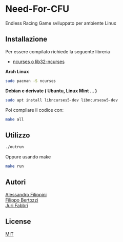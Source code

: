 # Need-For-CFU
Endless Racing Game sviluppato per ambiente Linux

## Installazione
Per essere compilato richiede la seguente libreria

* [ncurses o lib32-ncurses](https://invisible-island.net/ncurses/ncurses.html)

**Arch Linux**
```bash
sudo pacman -S ncurses
```

**Debian e derivate ( Ubuntu, Linux Mint ... )**
```bash
sudo apt install libncurses5-dev libncursesw5-dev
```

Poi compilare il codice con:
```bash
make all
```

## Utilizzo
```bash
./outrun
```
Oppure usando make
```bash
make run
```
## Autori
[Alessandro Filippini](https://github.com/AlePini)  
[Filippo Bertozzi](https://github.com/FilippoBertozzi)  
[Juri Fabbri](https://github.com/Yureehh)

## License
[MIT](https://choosealicense.com/licenses/mit/)